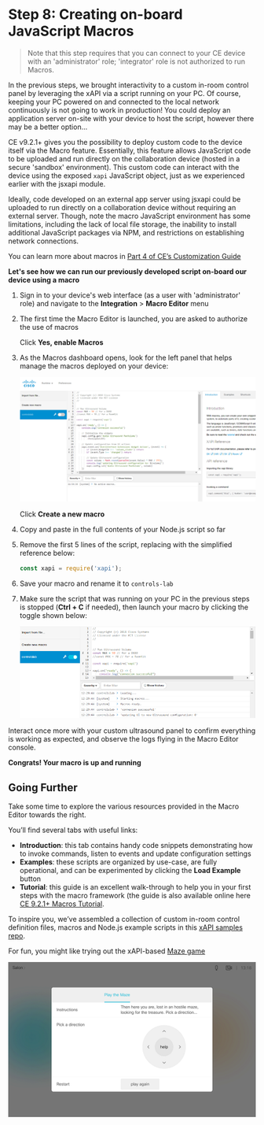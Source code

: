 # Step 8: Creating on-board JavaScript Macros

>Note that this step requires that you can connect to your CE device with an 'administrator' role; 'integrator' role is not authorized to run Macros.

In the previous steps, we brought interactivity to a custom in-room control panel by leveraging the xAPI via a script running on your PC.  Of course, keeping your PC powered on and connected to the local network continuously is not going to work in production!  You could deploy an application server on-site with your device to host the script, however there may be a better option...

CE v9.2.1+ gives you the possibility to deploy custom code to the device itself via the Macro feature.  Essentially, this feature allows JavaScript code to be uploaded and run directly on the collaboration device (hosted in a secure 'sandbox' environment).  This custom code can interact with the device using the exposed `xapi` JavaScript object, just as we experienced earlier with the jsxapi module.  

Ideally, code developed on an external app server using jsxapi could be uploaded to run directly on a collaboration device without requiring an external server.  Though, note the macro JavaScript environment has some limitations, including the lack of local file storage, the inability to install additional JavaScript packages via NPM, and restrictions on establishing network connections.

You can learn more about macros in [Part 4 of CE’s Customization Guide](https://www.cisco.com/c/dam/en/us/td/docs/telepresence/endpoint/ce96/sx-mx-dx-room-kit-customization-guide-ce96.pdf)

**Let's see how we can run our previously developed script on-board our device using a macro**

1. Sign in to your device's web interface (as a user with 'administrator' role) and navigate to the **Integration** > **Macro Editor** menu

2. The first time the Macro Editor is launched, you are asked to authorize the use of macros

    Click **Yes, enable Macros**

3. As the Macros dashboard opens, look for the left panel that helps manage the macros deployed on your device:

    ![Macros Dashboard](assets/images/step8-macro-dashboard.png)

    Click **Create a new macro**

4. Copy and paste in the full contents of your Node.js script so far

5. Remove the first 5 lines of the script, replacing with the simplified reference below:

    ```javascript
    const xapi = require('xapi');
    ```

6. Save your macro and rename it to `controls-lab`

7. Make sure the script that was running on your PC in the previous steps is stopped (**Ctrl + C** if needed), then launch your macro by clicking the toggle shown below:

    ![Running the new macro](assets/images/step8-macro-deployed.png)

Interact once more with your custom ultrasound panel to confirm everything is working as expected, and observe the logs flying in the Macro Editor console.

**Congrats! Your macro is up and running**

## Going Further

Take some time to explore the various resources provided in the Macro Editor towards the right.

You’ll find several tabs with useful links:

- **Introduction**: this tab contains handy code snippets demonstrating how to invoke commands, listen to events and update configuration settings
- **Examples**: these scripts are organized by use-case, are fully operational, and can be experimented by clicking the **Load Example** button
- **Tutorial**: this guide is an excellent walk-through to help you in your first steps with the macro framework (the guide is also available online here [CE 9.2.1+ Macros Tutorial](https://github.com/ObjectIsAdvantag/xapi-samples/blob/master/macros/pdf/macro-tutorial.pdf).

To inspire you, we’ve assembled a collection of custom in-room control definition files, macros and Node.js example scripts in this [xAPI samples repo](https://github.com/ObjectIsAdvantag/xapi-samples).

For fun, you might like trying out the xAPI-based [Maze game](https://github.com/ObjectIsAdvantag/xapi-samples/tree/master/controls/maze_levels)

![Maze Game](assets/images/step8-maze-game.png)
